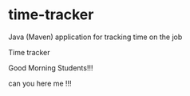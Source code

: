 # time-tracker
Java (Maven) application for tracking time on the job

Time tracker

Good Morning Students!!!

can you here me !!!
